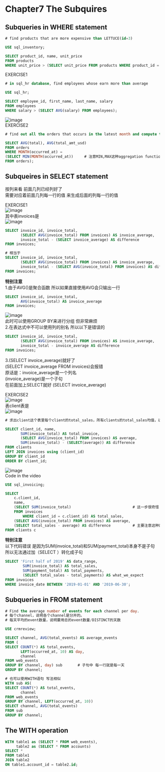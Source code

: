 # Chapter7 The Subquires
## Subqueries in WHERE statement
``` sql
# find products that are more expensive than LETTUCE(id=3)

USE sql_inventory;

SELECT product_id, name, unit_price
FROM products
WHERE unit_price > (SELECT unit_price FROM products WHERE product_id = 3);
```
EXERCISE1
``` sql
# in sql_hr database, find employees whose earn more than average

USE sql_hr;

SELECT employee_id, first_name, last_name, salary
FROM employees
WHERE salary > (SELECT AVG(salary) FROM employees);
```
![image](https://user-images.githubusercontent.com/105503216/176987175-149500fc-e2dd-4e11-8c26-74df0df7ba89.png)  
EXERCISE2
``` sql
# find out all the orders that occurs in the latest month and compute the average orders

SELECT AVG(total), AVG(total_amt_usd)
FROM orders
WHERE MONTH(occurred_at) = 
(SELECT MIN(MONTH(occurred_at))     # 注意MIN,MAX这种aggregation function不能直接放在where里面 必须用subquery
FROM orders);
```
## Subqueires in SELECT statement
按列来看 前面几列已经列好了  
需要对应着前面几列每一行的值 来生成后面的列每一行的值  

EXERCISE1  
![image](https://user-images.githubusercontent.com/105503216/176984376-433c81f3-c434-4f1b-bf2e-ce2d226120b3.png)  
其中表invoices是  
![image](https://user-images.githubusercontent.com/105503216/176984413-2e9205c3-aace-4b25-859c-51b947faa42b.png)  

``` sql
SELECT invoice_id, invoice_total,
       (SELECT AVG(invoice_total) FROM invoices) AS invoice_average,   # 子句返回的是一个数
       invoice_total - (SELECT invoice_average) AS difference          # (SELECT invoice_average)就是把这个整个作为一个子句
FROM invoices;

# 相当于
SELECT invoice_id, invoice_total,
       (SELECT AVG(invoice_total) FROM invoices) AS invoice_average,   
       invoice_total - (SELECT AVG(invoice_total) FROM invoices) AS difference         
FROM invoices;
```
**特别注意**  
1.由于AVG()是聚合函数 所以如果直接使用AVG会只输出一行
``` sql
SELECT invoice_id, invoice_total,
       AVG(invoice_total) AS invoice_average
FROM invoices;
```
![image](https://user-images.githubusercontent.com/105503216/176984889-b8f56a50-f749-4230-9983-87cf1459c81c.png)  
此时可以使用GROUP BY来进行分组 但非常麻烦  
2.在表达式中不可以使用列的别名 所以以下是错误的
``` sql
SELECT invoice_id, invoice_total,
       (SELECT AVG(invoice_total) FROM invoices) AS invoice_average,   
       invoice_total - invoice_average AS difference         
FROM invoices;
```
3.(SELECT invoice_average)就好了   
(SELECT invoice_average FROM invoices)会报错  
原话是：invoice_average是一个列名  
(invoice_average)是一个子句  
在前面加上SELECT就好 (SELECT invoice_average)

EXERCISE2  
![image](https://user-images.githubusercontent.com/105503216/176983376-db301420-2678-4552-a306-7e334b318efd.png)  
表client表是  
![image](https://user-images.githubusercontent.com/105503216/176984049-b71f1ebd-21e8-4663-8959-03c337cb4d58.png)  
``` sql
# 求出client这个表里每个client的total_sales，所有clients的total_sales均值，以及他们的差

SELECT client_id, name, 
       SUM(invoice_total) AS total_invoice,
       (SELECT AVG(invoice_total) FROM invoices) AS average,
       SUM(invoice_total) - (SELECT(average)) AS difference
FROM clients 
LEFT JOIN invoices using (client_id)
GROUP BY client_id
ORDER BY client_id;
```
![image](https://user-images.githubusercontent.com/105503216/176984057-627bb133-c486-4643-9884-e61e014695a8.png)  
Code in the video  
``` sql
USE sql_invoicing;

SELECT
    c.client_id,
    name,
    (SELECT SUM(invoice_total)                            # 这一步很奇怪
	FROM invoices
        WHERE client_id = c.client_id) AS total_sales,
    (SELECT AVG(invoice_total) FROM invoices) AS average,
    (SELECT total_sales - average) AS difference          # 主要注意这种两个subquery的写法
FROM clients c
```
**特别注意**   
以下代码错误 是因为SUM(invoice_total)和SUM(payment_total)本身不是子句  
所以无法通过加（SELECT ）转化成子句
``` sql
SELECT 'First half of 2019' AS data_range, 
        SUM(invoice_total) AS total_sales,
        SUM(payment_total) AS total_payments,
        (SELECT total_sales - total_payments) AS what_we_expect   
FROM invoices
WHERE invoice_date BETWEEN '2019-01-01' AND '2019-06-30';
```

## Subqueries in FROM statement
``` sql
# Find the average number of events for each channel per day. 
# 每个channel，说明各个channel是分开的。
# 每天平均的event数量，说明要用总的event数量/DISTINCT的天数

USE crmreview;

SELECT channel, AVG(total_events) AS average_events
FROM (
SELECT COUNT(*) AS total_events, 
       LEFT(occurred_at, 10) AS day, 
       channel   
FROM web_events
GROUP BY channel, day) sub       # 子句中 每一行就是每一天
GROUP BY channel;

# 也可以使用WITH语句 写法相似
WITH sub AS(
SELECT COUNT(*) AS total_events,
       channel
FROM web_events
GROUP BY channel, LEFT(occurred_at, 10))
SELECT channel, AVG(total_events)
FROM sub
GROUP BY channel;
```

## The WITH operation
``` sql
WITH table1 as (SELECT * FROM web_events),
     table2 as (SELECT * FROM accounts)
SELECT *
FROM table1
JOIN table2
ON table1.account_id = table2.id;
```

